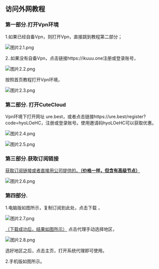 ## 访问外网教程

### 第一部分.打开Vpn环境

1.如果已经自备Vpn，则打开Vpn，直接跳到教程第二部分；

![图片2.1.png](..\..\资料\手册图片\图片2.1.png)

2..如果没有自备Vpn，点击链接https://ikuuu.one注册或登录账号，

![图片2.2.png](..\..\资料\手册图片\图片2.2.png)

按照首页教程打开Vpn环境，

![图片2.3.png](..\..\资料\手册图片\图片2.3.png)

### 第二部分. 打开CuteCloud

Vpn环境下打开网址 ure.best，或者点击链接https://ure.best/register?code=hyoLOeHC，注册或登录账号。使用邀请码hyoLOeHC可以获取优惠。

![图片2.4.png](..\..\资料\手册图片\图片2.4.png)

![图片2.5.png](..\..\资料\手册图片\图片2.5.png)

### 第三部分.获取订阅链接

<u>获取订阅链接或者直接用公司提供的。**（价格一样，但含有高级节点）**</u>

![图片2.6.png](..\..\资料\手册图片\图片2.6.png)



### 第四部分.

1.电脑版如图所示，复制订阅到此处，点击下载 ，

![图片2.7.png](..\..\资料\手册图片\图片2.7.png)

<u>（下载成功后，结果如图所示）</u>
点击代理手动选择地区，

![图片2.8.png](..\..\资料\手册图片\图片2.8.png)

选好地区之后，点击主页，打开系统代理即可使用。

2.手机版如图所示。